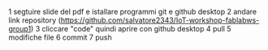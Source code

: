 1 segtuire slide del pdf e istallare programmi git e github desktop
2 andare link repository (https://github.com/salvatore2343/IoT-workshop-fablabws-group1)
3 cliccare "code" quindi aprire con github desktop
4 pull
5 modifiche file
6 commit
7 push
